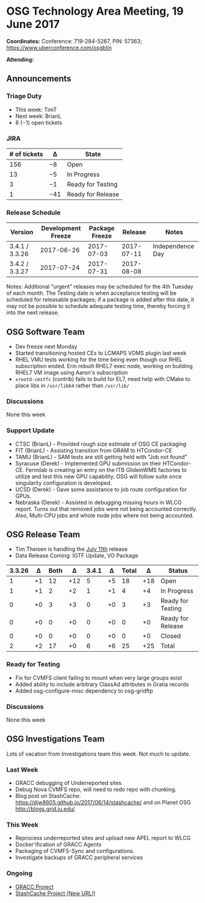 # OSG Technology Area Meeting, 19 June 2017

**Coordinates:** Conference: 719-284-5267, PIN: 57363; <https://www.uberconference.com/osgblin>  

**Attending:**   


## Announcements


### Triage Duty

-   This week: TimT
-   Next week: BrianL
-   8 (&minus;1) open tickets


### JIRA

| # of tickets | &Delta;   | State             |
|------------ |--------- |----------------- |
| 156          | &minus;8  | Open              |
| 13           | &minus;5  | In Progress       |
| 3            | &minus;1  | Ready for Testing |
| 1            | &minus;41 | Ready for Release |


### Release Schedule

| Version        | Development Freeze | Package Freeze | Release    | Notes            |
|-------------- |------------------ |-------------- |---------- |---------------- |
| 3.4.1 / 3.3.26 | 2017-06-26         | 2017-07-03     | 2017-07-11 | Independence Day |
| 3.4.2 / 3.3.27 | 2017-07-24         | 2017-07-31     | 2017-08-08 |                  |

Notes: Additional “urgent” releases may be scheduled for the 4th Tuesday of each month. The Testing date is when acceptance testing will be scheduled for releasable packages; if a package is added after this date, it may not be possible to schedule adequate testing time, thereby forcing it into the next release.  


## OSG Software Team

-   Dev freeze next Monday
-   Started transitioning hosted CEs to LCMAPS VOMS plugin last week
-   RHEL VMU tests working for the time being even though our RHEL subscription ended. Erin rebuilt RHEL7 exec node, working on building RHEL7 VM image using Aaron's subscription
-   `xrootd-cmstfc` (contrib) fails to build for EL7, need help with CMake to place libs in `/usr/lib64` rather than `/usr/lib/`


### Discussions

None this week  


### Support Update

-   CTSC (BrianL) - Provided rough size estimate of OSG CE packaging
-   FIT (BrianL) - Assisting transition from GRAM to HTCondor-CE
-   TAMU (BrianL) - SAM tests are still getting held with "Job not found"
-   Syracuse (Derek) - Implemented GPU submission on their HTCondor-CE.  Fermilab is creating an entry on the ITB GlideinWMS factories to utilize and test this new GPU capability.  OSG will follow suite once singularity configuration is developed.
-   UCSD (Derek) - Gave some assistance to job route configuration for GPUs.
-   Nebraska (Derek) - Assisted in debugging missing hours in WLCG report.  Turns out that removed jobs were not being accounted correctly.  Also, Multi-CPU jobs and whole node jobs where not being accounted.


## OSG Release Team

-   Tim Theisen is handling the [July 11th](https://jira.opensciencegrid.org/issues/?filter=15254&jql=project%2520%253D%2520SOFTWARE%2520AND%2520labels%2520in%2520(3.3.26%252C%25203.4.1)%2520ORDER%2520BY%2520status%2520ASC%252C%2520priority%2520DESC%252C%2520assignee%2520ASC) release
-   Data Release Coming: IGTF Update, VO Package

| 3.3.26 | &Delta; | Both | &Delta; | 3.4.1 | &Delta; | Total | &Delta; | Status            |
|------ |------- |---- |------- |----- |------- |----- |------- |----------------- |
| 1      | +1      | 12   | +12     | 5     | +5      | 18    | +18     | Open              |
| 1      | +1      | 2    | +2      | 1     | +1      | 4     | +4      | In Progress       |
| 0      | +0      | 3    | +3      | 0     | +0      | 3     | +3      | Ready for Testing |
| 0      | +0      | 0    | +0      | 0     | +0      | 0     | +0      | Ready for Release |
| 0      | +0      | 0    | +0      | 0     | +0      | 0     | +0      | Closed            |
| 2      | +2      | 17   | +0      | 6     | +6      | 25    | +25     | Total             |


### Ready for Testing

-   Fix for CVMFS client failing to mount when very large groups exist
-   Added ability to include arbitrary ClassAd attributes in Gratia records
-   Added osg-configure-misc dependency to osg-gridftp


### Discussions

None this week  


## OSG Investigations Team

Lots of vacation from Investigations team this week.  Not much to update.  


### Last Week

-   GRACC debugging of Underreported sites
-   Debug Nova CVMFS repo, will need to redo repo with chunking.
-   Blog post on StashCache: https://djw8605.github.io/2017/06/14/stashcache/ and on Planet OSG http://blogs.grid.iu.edu/



### This Week

-   Reprocess underreported sites and upload new APEL report to WLCG
-   Docker'ification of GRACC Agents
-   Packaging of CVMFS-Sync and configurations.
-   Investigate backups of GRACC peripheral services


### Ongoing

-   [GRACC Project](https://jira.opensciencegrid.org/projects/GRACC/)
-   [StashCache Project (New URL!)](https://opensciencegrid.org/docs/data/stashcache/overview/)
